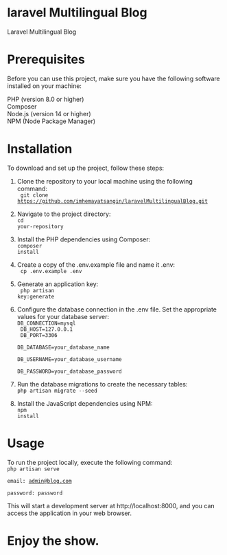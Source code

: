 # laravel Multilingual Blog

Laravel Multilingual Blog

# Prerequisites

Before you can use this project, make sure you have the following software installed on your machine:<br>

PHP (version 8.0 or higher)<br>
Composer<br>
Node.js (version 14 or higher)<br>
NPM (Node Package Manager)<br>

# Installation<br>

To download and set up the project, follow these steps:<br>

1. Clone the repository to your local machine using the following command:<br>
   <code> git clone https://github.com/imhemayatsangin/laravelMultilingualBlog.git</code><br>

2. Navigate to the project directory:<br>
   <code>cd your-repository</code><br>

3. Install the PHP dependencies using Composer:<br>
   <code>composer install</code><br>

4. Create a copy of the .env.example file and name it .env:<br>
   <code> cp .env.example .env</code><br>

5. Generate an application key:<br>
   <code> php artisan key:generate</code><br>

6. Configure the database connection in the .env file. Set the appropriate values for your database server:<br>
   <code>DB_CONNECTION=mysql<br>
   DB_HOST=127.0.0.1<br>
   DB_PORT=3306<br>
   DB_DATABASE=your_database_name<br>
   DB_USERNAME=your_database_username<br>
   DB_PASSWORD=your_database_password</code><br>

7. Run the database migrations to create the necessary tables:<br>
   <code>php artisan migrate --seed</code><br>

8. Install the JavaScript dependencies using NPM:<br>
   <code>npm install</code><br>

# Usage<br>

To run the project locally, execute the following command:<br>
<code>php artisan serve<br></code>

<code>email: admin@blog.com<br> password: password <br></code>

This will start a development server at http://localhost:8000, and you can access the application in your web browser.<br>

# Enjoy the show.<br>
